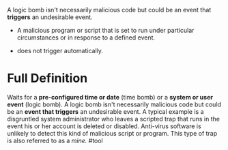 A logic bomb isn't necessarily malicious code but could be an event that **triggers** an undesirable event.

- A malicious program or script that is set to run under particular circumstances or in response to a defined event.
+ does not trigger automatically.

# Full Definition
Waits for a **pre-configured time or date** (time bomb) or a **system or user event** (logic bomb). A logic bomb isn't necessarily malicious code but could be an **event that triggers** an undesirable event. A typical example is a disgruntled system administrator who leaves a scripted trap that runs in the event his or her account is deleted or disabled. Anti-virus software is unlikely to detect this kind of malicious script or program. This type of trap is also referred to as a _mine._ #tool

 

